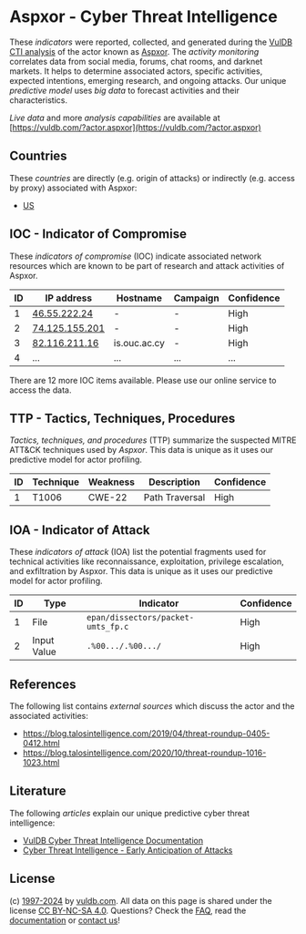 # Aspxor - Cyber Threat Intelligence

These _indicators_ were reported, collected, and generated during the [VulDB CTI analysis](https://vuldb.com/?kb.cti) of the actor known as [Aspxor](https://vuldb.com/?actor.aspxor). The _activity monitoring_ correlates data from social media, forums, chat rooms, and darknet markets. It helps to determine associated actors, specific activities, expected intentions, emerging research, and ongoing attacks. Our unique _predictive model_ uses _big data_ to forecast activities and their characteristics.

_Live data_ and more _analysis capabilities_ are available at [https://vuldb.com/?actor.aspxor](https://vuldb.com/?actor.aspxor)

## Countries

These _countries_ are directly (e.g. origin of attacks) or indirectly (e.g. access by proxy) associated with Aspxor:

* [US](https://vuldb.com/?country.us)

## IOC - Indicator of Compromise

These _indicators of compromise_ (IOC) indicate associated network resources which are known to be part of research and attack activities of Aspxor.

ID | IP address | Hostname | Campaign | Confidence
-- | ---------- | -------- | -------- | ----------
1 | [46.55.222.24](https://vuldb.com/?ip.46.55.222.24) | - | - | High
2 | [74.125.155.201](https://vuldb.com/?ip.74.125.155.201) | - | - | High
3 | [82.116.211.16](https://vuldb.com/?ip.82.116.211.16) | is.ouc.ac.cy | - | High
4 | ... | ... | ... | ...

There are 12 more IOC items available. Please use our online service to access the data.

## TTP - Tactics, Techniques, Procedures

_Tactics, techniques, and procedures_ (TTP) summarize the suspected MITRE ATT&CK techniques used by _Aspxor_. This data is unique as it uses our predictive model for actor profiling.

ID | Technique | Weakness | Description | Confidence
-- | --------- | -------- | ----------- | ----------
1 | T1006 | CWE-22 | Path Traversal | High

## IOA - Indicator of Attack

These _indicators of attack_ (IOA) list the potential fragments used for technical activities like reconnaissance, exploitation, privilege escalation, and exfiltration by Aspxor. This data is unique as it uses our predictive model for actor profiling.

ID | Type | Indicator | Confidence
-- | ---- | --------- | ----------
1 | File | `epan/dissectors/packet-umts_fp.c` | High
2 | Input Value | `.%00.../.%00.../` | High

## References

The following list contains _external sources_ which discuss the actor and the associated activities:

* https://blog.talosintelligence.com/2019/04/threat-roundup-0405-0412.html
* https://blog.talosintelligence.com/2020/10/threat-roundup-1016-1023.html

## Literature

The following _articles_ explain our unique predictive cyber threat intelligence:

* [VulDB Cyber Threat Intelligence Documentation](https://vuldb.com/?kb.cti)
* [Cyber Threat Intelligence - Early Anticipation of Attacks](https://www.scip.ch/en/?labs.20201022)

## License

(c) [1997-2024](https://vuldb.com/?kb.changelog) by [vuldb.com](https://vuldb.com/?kb.about). All data on this page is shared under the license [CC BY-NC-SA 4.0](https://creativecommons.org/licenses/by-nc-sa/4.0/). Questions? Check the [FAQ](https://vuldb.com/?kb.faq), read the [documentation](https://vuldb.com/?kb) or [contact us](https://vuldb.com/?contact)!
